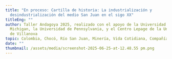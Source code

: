 ```yaml
---
title: "En proceso: Cartilla de historia: La industrialización y
  desindustrialización del medio San Juan en el sigo XX"
titleEng: ""
author: Taller Andagoya 2025, realizado con el apoyo de la Universidad de
  Michigan, la Universidad de Pennsylvania, y el Centro Lepage de la Universidad
  de Villanova
topic: Colombia, Chocó, Río San Juan, Minería, Vida Cotidiana, Compañías extranjeras
date: ""
thumbnail: /assets/media/screenshot-2025-06-25-at-12.48.55 pm.png
---
```

